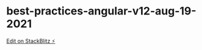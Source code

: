 # best-practices-angular-v12-aug-19-2021

[Edit on StackBlitz ⚡️](https://stackblitz.com/edit/best-practices-angular-v12-aug-19-2021)